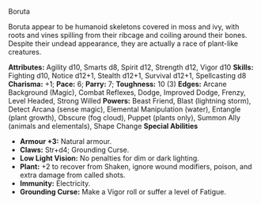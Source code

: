 Boruta

Boruta appear to be humanoid skeletons covered in moss and ivy, with
roots and vines spilling from their ribcage and coiling around their
bones. Despite their undead appearance, they are actually a race of
plant-like creatures.

**Attributes:** Agility d10, Smarts d8, Spirit d12, Strength d12, Vigor
d10
**Skills:** Fighting d10, Notice d12+1, Stealth d12+1, Survival d12+1,
Spellcasting d8
**Charisma:** +1; **Pace:** 6; **Parry:** 7; **Toughness:** 10 (3)
**Edges:** Arcane Background (Magic), Combat Reflexes, Dodge, Improved
Dodge, Frenzy, Level Headed, Strong Willed
**Powers:** Beast Friend, Blast (lightning storm), Detect Arcana (sense
magic), Elemental Manipulation (water), Entangle (plant growth), Obscure
(fog cloud), Puppet (plants only), Summon Ally (animals and elementals),
Shape Change
**Special Abilities**
- **Armour +3:** Natural armour.
- **Claws:** Str+d4; Grounding Curse.
- **Low Light Vision:** No penalties for dim or dark lighting.
- **Plant:** +2 to recover from Shaken, ignore wound modifiers, poison,
and extra damage from called shots.
- **Immunity:** Electricity.
- **Grounding Curse:** Make a Vigor roll or suffer a level of Fatigue.

